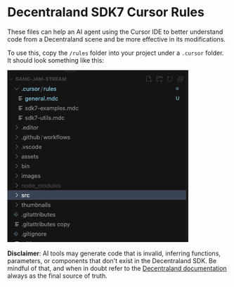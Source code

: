 # Decentraland SDK7 Cursor Rules


These files can help an AI agent using the Cursor IDE to better understand code from a Decentraland scene and be more effective in its modifications.

To use this, copy the `/rules` folder into your project under a `.cursor` folder. It should look something like this:


![](screenshot.png)







**Disclaimer**: AI tools may generate code that is invalid, inferring functions, parameters, or components that don't exist in the Decentraland SDK. Be mindful of that, and when in doubt refer to the [Decentraland documentation](https://docs.decentraland.org/) always as the final source of truth.